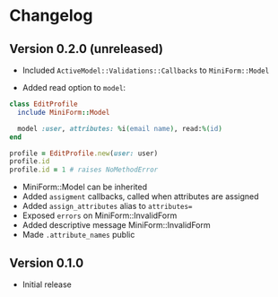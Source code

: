 # Changelog

## Version 0.2.0 (unreleased)

* Included `ActiveModel::Validations::Callbacks` to `MiniForm::Model`

* Added read option to `model`:

```ruby
class EditProfile
  include MiniForm::Model

  model :user, attributes: %i(email name), read:%(id)
end

profile = EditProfile.new(user: user)
profile.id
profile.id = 1 # raises NoMethodError
```


* MiniForm::Model can be inherited
* Added `assigment` callbacks, called when attributes are assigned
* Added `assign_attributes` alias to `attributes=`
* Exposed `errors` on MiniForm::InvalidForm
* Added descriptive message MiniForm::InvalidForm
* Made `.attribute_names` public

## Version 0.1.0

* Initial release
